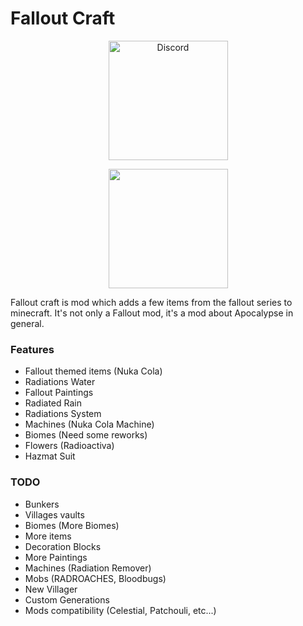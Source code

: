 # Fallout Craft

<a href="https://discord.gg/nuDEYcFX4j">
  <p align="center">
      <img src="https://img.shields.io/discord/978715386033877112?    color=blue&label=Discord&logo=discord&logoColor=ffffff&style=for-the-badge" alt="Discord" width="191"/> 
  </p>
</a>

<a href="https://www.curseforge.com/minecraft/mc-mods/falloutcraft">
  <p align="middle">
      <img src="https://img.shields.io/badge/Curseforge-Click%20Me-red?style=for-the-badge" width="191"/> 
  </p>
</a>

Fallout craft is mod which adds a few items from the fallout series to minecraft. It's not only a Fallout mod, it's a mod about Apocalypse in general.

### Features

- Fallout themed items (Nuka Cola)
- Radiations Water
- Fallout Paintings
- Radiated Rain
- Radiations System
- Machines (Nuka Cola Machine)
- Biomes (Need some reworks)
- Flowers (Radioactiva)
- Hazmat Suit


### TODO

- Bunkers 
- Villages vaults 
- Biomes (More Biomes)
- More items 
- Decoration Blocks 
- More Paintings 
- Machines (Radiation Remover)
- Mobs (RADROACHES, Bloodbugs)
- New Villager
- Custom Generations
- Mods compatibility (Celestial, Patchouli, etc...)





